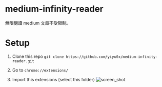 # medium-infinity-reader

無限閱讀 medium 文章不受限制。

# Setup

1. Clone this repo
`git clone https://github.com/yiyu0x/medium-infinity-reader.git`

2. Go to `chrome://extensions/`

3. Import this extensions (select this folder)
![screen_shot](https://i.imgur.com/H95EHnk.png)
